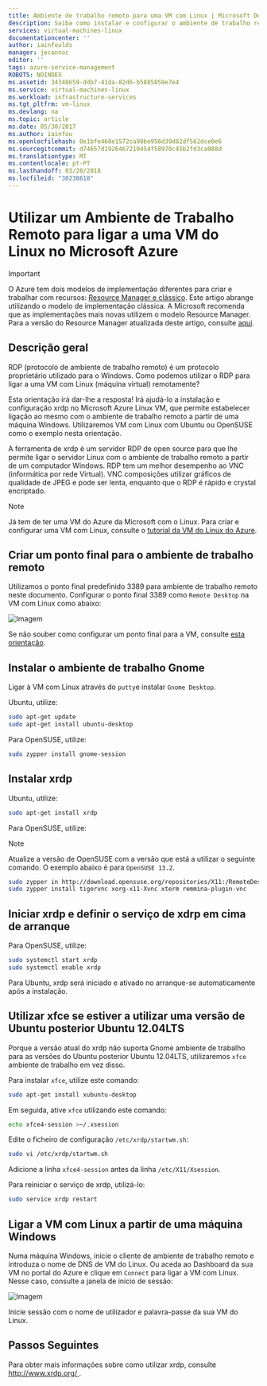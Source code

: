 ```yaml
---
title: Ambiente de trabalho remoto para uma VM com Linux | Microsoft Docs
description: Saiba como instalar e configurar o ambiente de trabalho remoto para ligar a uma VM de Linux do Microsoft Azure para o modelo de implementação clássica
services: virtual-machines-linux
documentationcenter: ''
author: iainfoulds
manager: jeconnoc
editor: ''
tags: azure-service-management
ROBOTS: NOINDEX
ms.assetid: 34348659-ddb7-41da-82d6-b5885859e7e4
ms.service: virtual-machines-linux
ms.workload: infrastructure-services
ms.tgt_pltfrm: vm-linux
ms.devlang: na
ms.topic: article
ms.date: 05/30/2017
ms.author: iainfou
ms.openlocfilehash: 0e1bfe468e1572ca98be956d39d82df562dce0e6
ms.sourcegitcommit: d74657d1926467210454f58970c45b2fd3ca088d
ms.translationtype: MT
ms.contentlocale: pt-PT
ms.lasthandoff: 03/28/2018
ms.locfileid: "30238618"
---
```

# <a name="using-remote-desktop-to-connect-to-a-microsoft-azure-linux-vm"></a>Utilizar um Ambiente de Trabalho Remoto para ligar a uma VM do Linux no Microsoft Azure
> [!IMPORTANT] 
> O Azure tem dois modelos de implementação diferentes para criar e trabalhar com recursos: [Resource Manager e clássico](../../../resource-manager-deployment-model.md). Este artigo abrange utilizando o modelo de implementação clássica. A Microsoft recomenda que as implementações mais novas utilizem o modelo Resource Manager. Para a versão do Resource Manager atualizada deste artigo, consulte [aqui](../use-remote-desktop.md).

## <a name="overview"></a>Descrição geral
RDP (protocolo de ambiente de trabalho remoto) é um protocolo proprietário utilizado para o Windows. Como podemos utilizar o RDP para ligar a uma VM com Linux (máquina virtual) remotamente?

Esta orientação irá dar-lhe a resposta! Irá ajudá-lo a instalação e configuração xrdp no Microsoft Azure Linux VM, que permite estabelecer ligação ao mesmo com o ambiente de trabalho remoto a partir de uma máquina Windows. Utilizaremos VM com Linux com Ubuntu ou OpenSUSE como o exemplo nesta orientação.

A ferramenta de xrdp é um servidor RDP de open source para que lhe permite ligar o servidor Linux com o ambiente de trabalho remoto a partir de um computador Windows. RDP tem um melhor desempenho ao VNC (informática por rede Virtual). VNC composições utilizar gráficos de qualidade de JPEG e pode ser lenta, enquanto que o RDP é rápido e crystal encriptado.

> [!NOTE]
> Já tem de ter uma VM do Azure da Microsoft com o Linux. Para criar e configurar uma VM com Linux, consulte o [tutorial da VM do Linux do Azure](createportal-classic.md).
> 
> 

## <a name="create-an-endpoint-for-remote-desktop"></a>Criar um ponto final para o ambiente de trabalho remoto
Utilizamos o ponto final predefinido 3389 para ambiente de trabalho remoto neste documento. Configurar o ponto final 3389 como `Remote Desktop` na VM com Linux como abaixo:

![Imagem](./media/remote-desktop/endpoint-for-linux-server.png)

Se não souber como configurar um ponto final para a VM, consulte [esta orientação](setup-endpoints.md).

## <a name="install-gnome-desktop"></a>Instalar o ambiente de trabalho Gnome
Ligar à VM com Linux através do `putty`e instalar `Gnome Desktop`.

Ubuntu, utilize:

```bash
sudo apt-get update
sudo apt-get install ubuntu-desktop
```

Para OpenSUSE, utilize:

```bash
sudo zypper install gnome-session
```

## <a name="install-xrdp"></a>Instalar xrdp
Ubuntu, utilize:

```bash
sudo apt-get install xrdp
```

Para OpenSUSE, utilize:

> [!NOTE]
> Atualize a versão de OpenSUSE com a versão que está a utilizar o seguinte comando. O exemplo abaixo é para `OpenSUSE 13.2`.
> 
> 

```bash
sudo zypper in http://download.opensuse.org/repositories/X11:/RemoteDesktop/openSUSE_13.2/x86_64/xrdp-0.9.0git.1401423964-2.1.x86_64.rpm
sudo zypper install tigervnc xorg-x11-Xvnc xterm remmina-plugin-vnc
```

## <a name="start-xrdp-and-set-xdrp-service-at-boot-up"></a>Iniciar xrdp e definir o serviço de xdrp em cima de arranque
Para OpenSUSE, utilize:

```bash
sudo systemctl start xrdp
sudo systemctl enable xrdp
```

Para Ubuntu, xrdp será iniciado e ativado no arranque-se automaticamente após a instalação.

## <a name="using-xfce-if-you-are-using-an-ubuntu-version-later-than-ubuntu-1204lts"></a>Utilizar xfce se estiver a utilizar uma versão de Ubuntu posterior Ubuntu 12.04LTS
Porque a versão atual do xrdp não suporta Gnome ambiente de trabalho para as versões do Ubuntu posterior Ubuntu 12.04LTS, utilizaremos `xfce` ambiente de trabalho em vez disso.

Para instalar `xfce`, utilize este comando:

```bash
sudo apt-get install xubuntu-desktop
```

Em seguida, ative `xfce` utilizando este comando:

```bash
echo xfce4-session >~/.xsession
```

Edite o ficheiro de configuração `/etc/xrdp/startwm.sh`:

```bash
sudo vi /etc/xrdp/startwm.sh   
```

Adicione a linha `xfce4-session` antes da linha `/etc/X11/Xsession`.

Para reiniciar o serviço de xrdp, utilizá-lo:

```bash
sudo service xrdp restart
```

## <a name="connect-your-linux-vm-from-a-windows-machine"></a>Ligar a VM com Linux a partir de uma máquina Windows
Numa máquina Windows, inicie o cliente de ambiente de trabalho remoto e introduza o nome de DNS de VM do Linux. Ou aceda ao Dashboard da sua VM no portal do Azure e clique em `Connect` para ligar a VM com Linux. Nesse caso, consulte a janela de início de sessão:

![Imagem](./media/remote-desktop/no2.png)

Inicie sessão com o nome de utilizador e palavra-passe da sua VM do Linux.

## <a name="next-steps"></a>Passos Seguintes
Para obter mais informações sobre como utilizar xrdp, consulte [ http://www.xrdp.org/ ](http://www.xrdp.org/).
